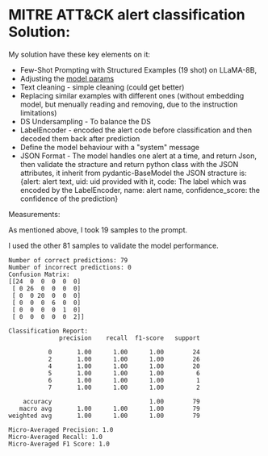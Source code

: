 # MITRE ATT&CK alert classification Solution:
My solution have these key elements on it:
* Few-Shot Prompting with Structured Examples (19 shot) on LLaMA-8B,
* Adjusting the [model params](https://console.groq.com/docs/text-chat)
* Text cleaning - simple cleaning (could get better)
* Replacing similar examples with different ones (without embedding model, but menually reading and removing, due to the instruction limitations)
* DS Undersampling - To balance the DS
* LabelEncoder - encoded the alert code before classification and then decoded them back after prediction
* Define the model behaviour with a "system" message
* JSON Format - The model handles one alert at a time, and return Json, then validate the stracture and return python class with the JSON attributes, it inherit from pydantic-BaseModel the JSON stracture is: {alert: alert text, uid: uid provided with it, code: The label which was encoded by the LabelEncoder, name: alert name, confidence_score: the confidence of the prediction}

Measurements:

As mentioned above, I took 19 samples to the prompt.

I used the other 81 samples to validate the model performance.

```
Number of correct predictions: 79
Number of incorrect predictions: 0
Confusion Matrix:
[[24  0  0  0  0  0]
 [ 0 26  0  0  0  0]
 [ 0  0 20  0  0  0]
 [ 0  0  0  6  0  0]
 [ 0  0  0  0  1  0]
 [ 0  0  0  0  0  2]]

Classification Report:
              precision    recall  f1-score   support

           0       1.00      1.00      1.00        24
           2       1.00      1.00      1.00        26
           4       1.00      1.00      1.00        20
           5       1.00      1.00      1.00         6
           6       1.00      1.00      1.00         1
           7       1.00      1.00      1.00         2

    accuracy                           1.00        79
   macro avg       1.00      1.00      1.00        79
weighted avg       1.00      1.00      1.00        79

Micro-Averaged Precision: 1.0
Micro-Averaged Recall: 1.0
Micro-Averaged F1 Score: 1.0
```

